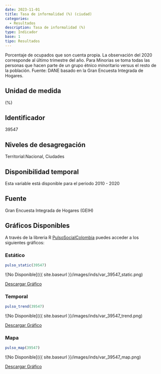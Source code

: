 ```yaml
---
date: 2023-11-01
title: Tasa de informalidad (%) (ciudad)
categories:
  - Resultados
description: Tasa de informalidad (%)
type: Indicador
base: 1
tipo: Resultados
--- 
```


Porcentaje de ocupados que son cuenta propia. La observación del 2020 corresponde al último trimestre del año. Para Minorias se toma todas las personas que hacen parte de un grupo étnico minoritario versus el resto de la población.
Fuente: DANE basado en la Gran Encuesta Integrada de Hogares.

## Unidad de medida
(%)

## Identificador
39547

## Niveles de desagregación
Territorial:Nacional, Ciudades

## Disponibilidad temporal
Esta variable está disponible para el periodo 2010 - 2020

## Fuente
Gran Encuesta Integrada de Hogares (GEIH)

## Gráficos Disponibles

A través de la libreria R [PulsoSocialColombia](https://github.com/pulsosocialcolombia/PulsoSocialColombia) puedes acceder a los siguientes gráficos:

### Estático

``` R
pulso_static(39547)
```

![No Disponible]({{ site.baseurl }}/images/inds/var_39547_static.png)

<a href='{{ site.baseurl }}/images/inds/var_39547_static.png'>Descargar Gráfico</a>

### Temporal

``` R
pulso_trend(39547)
```

![No Disponible]({{ site.baseurl }}/images/inds/var_39547_trend.png)

<a href='{{ site.baseurl }}/images/inds/var_39547_trend.png'>Descargar Gráfico</a>

### Mapa

``` R
pulso_map(39547)
```

![No Disponible]({{ site.baseurl }}/images/inds/var_39547_map.png)

<a href='{{ site.baseurl }}/images/inds/var_39547_map.png'>Descargar Gráfico</a>